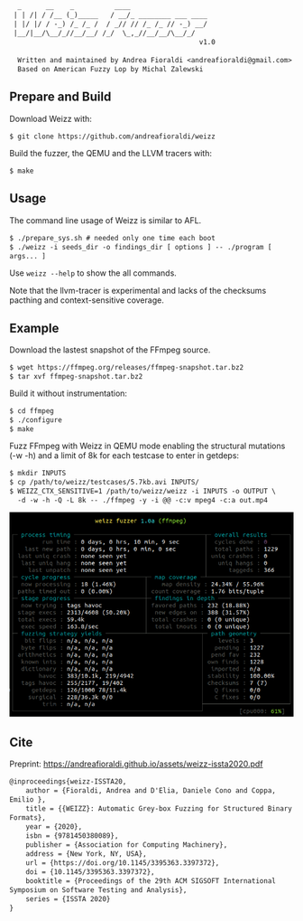 ```
  _      __    _          ____                   
 | | /| / /__ (_)_____   / __/_ ________ ___ ____
 | |/ |/ / -_) /_ /_ /  / _// // /_ /_ // -_) __/
 |__/|__/\__/_//__/__/ /_/  \_,_//__/__/\__/_/   
                                               v1.0

  Written and maintained by Andrea Fioraldi <andreafioraldi@gmail.com>
  Based on American Fuzzy Lop by Michal Zalewski

```

## Prepare and Build

Download Weizz with:

```
$ git clone https://github.com/andreafioraldi/weizz
```

Build the fuzzer, the QEMU and the LLVM tracers with:

```
$ make
```

## Usage

The command line usage of Weizz is similar to AFL.

```
$ ./prepare_sys.sh # needed only one time each boot
$ ./weizz -i seeds_dir -o findings_dir [ options ] -- ./program [ args... ]
```

Use `weizz --help` to show the all commands.

Note that the llvm-tracer is experimental and lacks of the checksums pacthing
and context-sensitive coverage.

## Example

Download the lastest snapshot of the FFmpeg source.

```
$ wget https://ffmpeg.org/releases/ffmpeg-snapshot.tar.bz2
$ tar xvf ffmpeg-snapshot.tar.bz2
```

Build it without instrumentation:

```
$ cd ffmpeg
$ ./configure
$ make
```

Fuzz FFmpeg with Weizz in QEMU mode enabling the structural mutations (-w -h)
and a limit of 8k for each testcase to enter in getdeps:

```
$ mkdir INPUTS
$ cp /path/to/weizz/testcases/5.7kb.avi INPUTS/
$ WEIZZ_CTX_SENSITIVE=1 /path/to/weizz/weizz -i INPUTS -o OUTPUT \
  -d -w -h -Q -L 8k -- ./ffmpeg -y -i @@ -c:v mpeg4 -c:a out.mp4
```

![](assets/screenshot_ffmpeg.png)

## Cite

Preprint: https://andreafioraldi.github.io/assets/weizz-issta2020.pdf

```
@inproceedings{weizz-ISSTA20,
    author = {Fioraldi, Andrea and D'Elia, Daniele Cono and Coppa, Emilio },
    title = {{WEIZZ}: Automatic Grey-box Fuzzing for Structured Binary Formats},
    year = {2020},
    isbn = {9781450380089},
    publisher = {Association for Computing Machinery},
    address = {New York, NY, USA},
    url = {https://doi.org/10.1145/3395363.3397372},
    doi = {10.1145/3395363.3397372},
    booktitle = {Proceedings of the 29th ACM SIGSOFT International Symposium on Software Testing and Analysis},
    series = {ISSTA 2020}
}
```

